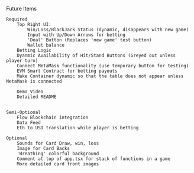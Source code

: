 Future Items

    Required
        Top Right UI: 
            Win/Loss/BlackJack Status (dynamic, disappears with new game)
            Input with Up/Down Arrows for betting
            'Deal' Button (Replaces 'new game' test button)
            Wallet balance
        Betting Logic
        Dyanmic Availability of Hit/Stand Buttons (Greyed out unless player turn)
        Connect MetaMask functionality (use temporary button for testing)
        EVM Smart Contract for betting payouts
        Make Container dynamic so that the table does not appear unless MetaMask is connected

        Demo Video
        Detailed README


    Semi-Optional
        Flow Blockchain integration
        Data Feed
        Eth to USD translation while player is betting

    Optional
        Sounds for Card Draw, win, loss
        Image for Card Backs
        'Breathing' colorful background
        Comment at top of app.tsx for stack of functions in a game
        More detailed card front images